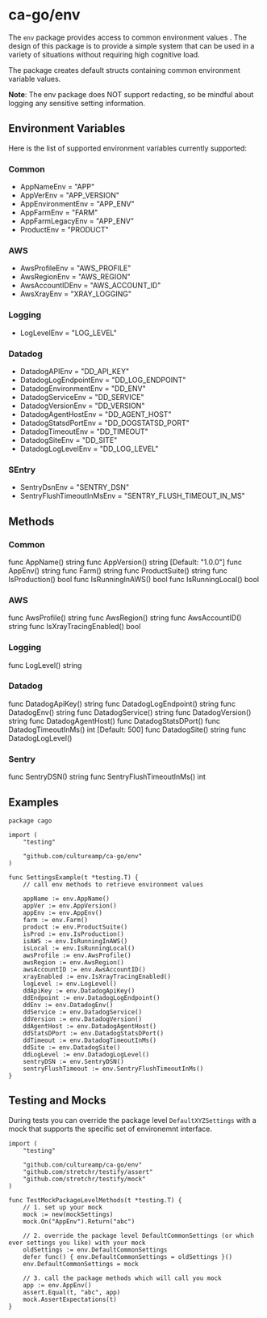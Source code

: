 # ca-go/env

The `env` package provides access to common environment values . The design of this package is to provide a simple system that can be used in a variety of situations without requiring high cognitive load.

The package creates default structs containing common environment variable values.

__Note__: The env package does NOT support redacting, so be mindful about logging any sensitive setting information.

## Environment Variables

Here is the list of supported environment variables currently supported:

### Common
- AppNameEnv        = "APP"
- AppVerEnv         = "APP_VERSION"
- AppEnvironmentEnv = "APP_ENV"
- AppFarmEnv        = "FARM"
- AppFarmLegacyEnv  = "APP_ENV"
- ProductEnv        = "PRODUCT"

### AWS
- AwsProfileEnv   = "AWS_PROFILE"
- AwsRegionEnv    = "AWS_REGION"
- AwsAccountIDEnv = "AWS_ACCOUNT_ID"
- AwsXrayEnv      = "XRAY_LOGGING"

### Logging
- LogLevelEnv = "LOG_LEVEL"

### Datadog
- DatadogAPIEnv         = "DD_API_KEY"
- DatadogLogEndpointEnv = "DD_LOG_ENDPOINT"
- DatadogEnvironmentEnv = "DD_ENV"
- DatadogServiceEnv     = "DD_SERVICE"
- DatadogVersionEnv     = "DD_VERSION"
- DatadogAgentHostEnv   = "DD_AGENT_HOST"
- DatadogStatsdPortEnv  = "DD_DOGSTATSD_PORT"
- DatadogTimeoutEnv     = "DD_TIMEOUT"
- DatadogSiteEnv        = "DD_SITE"
- DatadogLogLevelEnv    = "DD_LOG_LEVEL"

### SEntry
- SentryDsnEnv              = "SENTRY_DSN"
- SentryFlushTimeoutInMsEnv = "SENTRY_FLUSH_TIMEOUT_IN_MS"

## Methods

### Common
func AppName() string
func AppVersion() string [Default: "1.0.0"]
func AppEnv() string
func Farm() string
func ProductSuite() string
func IsProduction() bool
func IsRunningInAWS() bool
func IsRunningLocal() bool

### AWS
func AwsProfile() string
func AwsRegion() string
func AwsAccountID() string
func IsXrayTracingEnabled() bool

### Logging
func LogLevel() string

### Datadog
func DatadogApiKey() string
func DatadogLogEndpoint() string
func DatadogEnv() string
func DatadogService() string
func DatadogVersion() string
func DatadogAgentHost()
func DatadogStatsDPort()
func DatadogTimeoutInMs() int [Default: 500]
func DatadogSite() string
func DatadogLogLevel()

### Sentry
func SentryDSN() string
func SentryFlushTimeoutInMs() int

## Examples
```
package cago

import (
	"testing"

	"github.com/cultureamp/ca-go/env"
)

func SettingsExample(t *testing.T) {
	// call env methods to retrieve environment values

	appName := env.AppName()
	appVer := env.AppVersion()
	appEnv := env.AppEnv()
	farm := env.Farm()
	product := env.ProductSuite()
	isProd := env.IsProduction()
	isAWS := env.IsRunningInAWS()
	isLocal := env.IsRunningLocal()
	awsProfile := env.AwsProfile()
	awsRegion := env.AwsRegion()
	awsAccountID := env.AwsAccountID()
	xrayEnabled := env.IsXrayTracingEnabled()
	logLevel := env.LogLevel()
	ddApiKey := env.DatadogApiKey()
	ddEndpoint := env.DatadogLogEndpoint()
	ddEnv := env.DatadogEnv()
	ddService := env.DatadogService()
	ddVersion := env.DatadogVersion()
	ddAgentHost := env.DatadogAgentHost()
	ddStatsDPort := env.DatadogStatsDPort()
	ddTimeout := env.DatadogTimeoutInMs()
	ddSite := env.DatadogSite()
	ddLogLevel := env.DatadogLogLevel()
	sentryDSN := env.SentryDSN()
	sentryFlushTimeout := env.SentryFlushTimeoutInMs()
}
```

## Testing and Mocks

During tests you can override the package level `DefaultXYZSettings` with a mock that supports the specific set of environemnt  interface.

```
import (
	"testing"

	"github.com/cultureamp/ca-go/env"
	"github.com/stretchr/testify/assert"
	"github.com/stretchr/testify/mock"
)

func TestMockPackageLevelMethods(t *testing.T) {
	// 1. set up your mock
	mock := new(mockSettings)
	mock.On("AppEnv").Return("abc")

	// 2. override the package level DefaultCommonSettings (or which ever settings you like) with your mock
	oldSettings := env.DefaultCommonSettings
	defer func() { env.DefaultCommonSettings = oldSettings }()
	env.DefaultCommonSettings = mock

	// 3. call the package methods which will call you mock
	app := env.AppEnv()
	assert.Equal(t, "abc", app)
	mock.AssertExpectations(t)
}
```
